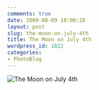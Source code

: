 ```yaml
---
comments: true
date: 2009-08-09 18:00:28
layout: post
slug: the-moon-on-july-4th
title: The Moon on July 4th
wordpress_id: 1822
categories:
- PhotoBlog
---
```


![The Moon on July 4th](http://ryanfitzer.com/main/wp-content/uploads/2009/08/DSC_0007.jpg)
